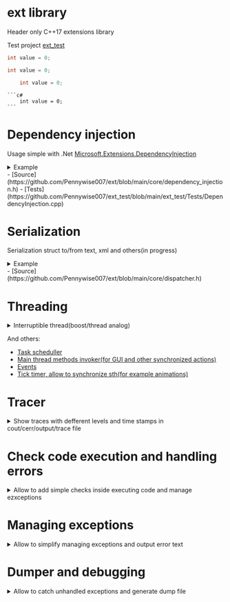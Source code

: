 # ext library
Header only C++17 extensions library

Test project [ext_test](https://github.com/Pennywise007/ext_test) 

```c++
int value = 0;
```

```c#
int value = 0;
```

```c#
	int value = 0;
```

	```c#
		int value = 0;
	```

# Dependency injection
Usage simple with .Net [Microsoft.Extensions.DependencyInjection](https://www.nuget.org/packages/Microsoft.Extensions.DependencyInjection/)
<details><summary>Example</summary>
    ```c++

    #include <ext/core/dependency_injection.h>
    
    
    struct IInterfaceExample
    {
        virtual ~IInterfaceExample() = default;
    };
    
    struct InterfaceImplementationExample : IInterfaceExample
    {};
    
    struct CreatedObjectExample : ext::ServiceProviderHolder
    {
        explicit CreatedObjectExample(std::shared_ptr<IInterfaceExample> interfaceShared, std::lazy_interface<IInterfaceExample> interfaceLazy, ext::ServiceProvider::Ptr&& serviceProvider)
            : ServiceProviderHolder(std::move(serviceProvider))
            , m_interfaceShared(std::move(interfaceShared))
            , m_interfaceLazyOne(std::move(interfaceLazy))
            , m_interfaceLazyTwo(ServiceProviderHolder::m_serviceProvider)
        {}
    
        std::shared_ptr<IRandomInterface> GetRandomInterface() const
        {
            return ServiceProviderHolder::GetInterface<IRandomInterface>();
        }
    
        std::shared_ptr<IRandomInterface> GetRandomInterfaceOption2() const
        {
            return ext::GetInterface<IRandomInterface>(ServiceProviderHolder::m_serviceProvider);
        }
    
        std::shared_ptr<IInterfaceExample> m_interfaceShared;
        ext::lazy_interface<IInterfaceExample> m_interfaceLazyOne;
        ext::lazy_interface<IInterfaceExample> m_interfaceLazyTwo;
    };
    
    ext::ServiceCollection& serviceCollection = ext::get_service<ext::ServiceCollection>();
    serviceCollection.RegisterScoped<InterfaceImplementationExample, IInterfaceExample>();
    
    const std::shared_ptr<CreatedObjectExample> object = ext::CreateObject<CreatedObjectExample>(serviceCollection.BuildServiceProvider());
    
    ```

</details>
- [Source](https://github.com/Pennywise007/ext/blob/main/core/dependency_injection.h)
- [Tests](https://github.com/Pennywise007/ext_test/blob/main/ext_test/Tests/DependencyInjection.cpp)

# Serialization
Serialization struct to/from text, xml and others(in progress)
<details><summary>Example</summary>
```c++

    #include <ext/serialization/iserializable.h>
    
    using namespace ext::serializable;
    
    struct InternalStruct : SerializableObject<InternalStruct, L"Pretty name">
    {
        DECLARE_SERIALIZABLE((long) value);
        DECLARE_SERIALIZABLE((std::list<int>) valueList);
    };
    
    struct TestStruct :  SerializableObject<TestStruct>
    {
        REGISTER_SERIALIZABLE_BASE(InternalStruct);
    
        DECLARE_SERIALIZABLE((long) valueLong, 2);
        DECLARE_SERIALIZABLE((int) valueInt);
        DECLARE_SERIALIZABLE((std::vector<bool>) boolVector, { true, false });
    
        DECLARE_SERIALIZABLE((CustomField) field);
        DECLARE_SERIALIZABLE((InternalStruct) internalStruct);
    
        std::list<int> m_listOfParams;
    
        MyTestStruct()
        {
            REGISTER_SERIALIZABLE_OBJECT(m_listOfParams); // or use DECLARE_SERIALIZABLE macro
    
            Executor::DeserializeObject(Fabric::TextDeserializer(L"C:\\Test.xml"), testStruct);
        }
    
        ~MyTestStruct()
        {
            Executor::SerializeObject(Fabric::TextSerializer(L"C:\\Test.xml"), testStruct);
        }
    };

```
</details>
- [Source](https://github.com/Pennywise007/ext/tree/main/serialization)
- [Tests](https://github.com/Pennywise007/ext_test/blob/main/ext_test/Tests/Serialization.cpp)

# Event dispatcher
Allow to register events and notify subscribers
<details><summary>Example</summary>
```c++
    #include <ext/core/dispatcher.h>
    
    // Example of event interface
    struct IEvent : ext::events::IBaseEvent
    {
    	virtual void Event(int val) = 0;
    };
    
    // Example of sending an event:
    ext::send_event(&IEvent::Event, 10);
    
    // Example of recipient:
    struct Recipient : ext::events::ScopeSubscription<IEvent>
    {
    	void Event(int val) override { std::cout << "Event"; }
    }
```
</details>
- [Source](https://github.com/Pennywise007/ext/blob/main/core/dispatcher.h)

# Threading
<details><summary>Interruptible thread(boost/thread analog)</summary>
```c++
    #include <ext/thread/thread.h>
    
    ext::thread myThread(thread_function, []()
    {
    	while (!ext::this_thread::interruption_requested())
    	{
    		try
    		{
    			...
    		}
    		catch (const ext::thread::thread_interrupted&)
            {
                break;
            }
    	}
    });
    
    myThread.interrupt();
    EXPECT_TRUE(myThread.interrupted());
```
- [Source](https://github.com/Pennywise007/ext/blob/main/thread/thread.h)
- [Tests](https://github.com/Pennywise007/ext_test/blob/main/ext_test/Tests/Threads.cpp)
</details>

<details><summary>Thread pool</summary>
```c++
    #include <ext/thread/thread_pool.h>
    
    std::set<ext::task::TaskId, ext::task::TaskIdComparer> taskList;
    ext::thread_pool threadPool([&taskList, &listMutex](const ext::task::TaskId& taskId)
    {
    	taskList.erase(taskId);
    });
    
    const auto maxThreads = std::thread::hardware_concurrency();
    for (auto i = maxThreads; i != 0; --i)
    {
    	taskList.emplace(threadPool.add_task([]()
    	{
    		...
    	}));
    }
    threadPool.wait_for_tasks();
```
- [Source](https://github.com/Pennywise007/ext/blob/main/thread/thread_pool.h)
- [Tests](https://github.com/Pennywise007/ext_test/blob/main/ext_test/Tests/ThreadPool.cpp)
</details>

And others:

- [Task scheduller](https://github.com/Pennywise007/ext/blob/main/thread/scheduller.h)
- [Main thread methods invoker(for GUI and other synchronized actions)](https://github.com/Pennywise007/ext/blob/main/thread/invoker.h)
- [Events](https://github.com/Pennywise007/ext/blob/main/thread/event.h)
- [Tick timer, allow to synchronize sth(for example animations)](https://github.com/Pennywise007/ext/blob/main/thread/tick.h)

# Tracer
<details><summary>Show traces with defferent levels and time stamps in cout/cerr/output/trace file</summary>
```c++
    #include <ext/traces/tracer.h>
    ext::get_tracer()->EnableTraces(true);
```
Simple macroses:
Default information trace

`	EXT_TRACE() << "My trace";`

Debug information only for Debug build

`	EXT_TRACE_DBG() << EXT_TRACE_FUNCTION "called";`
	
Error trace to cerr, mostly used in EXT_CHECK/EXT_EXPECT

`	EXT_TRACE_ERR() << EXT_TRACE_FUNCTION "called";`
	
Can be called for scope call function check. Trace start and end scope with the given text

`	EXT_TRACE_SCOPE() << EXT_TRACE_FUNCTION << "Main function called with " << args;`

- [Source](https://github.com/Pennywise007/ext/tree/main/trace)
</details>

# Check code execution and handling errors
<details><summary>Allow to add simple checks inside executing code and manage ezxceptions</summary>

```c++
    #include <ext/core/check.h>
```
**EXT_CHECK** - throws exception if expression is false
EXT_CHECK(bool_expression) << "Text";
```c++
    if (!bool_expression)
    	throw ::ext::check::CheckFailedException(EXT_SRC_LOCATION, #bool_expression "Text"));
```

**EXT_EXPECT** - if expression is false:
- Only on first failure: debug break if debugger presents, create dump otherwise
- throws exception

EXT_EXPECT(bool_expression) << "Text";
```c++
    if (!bool_expression)
    {
    	if (IsDebuggerPresent())                                            
            DebugBreak();                                                   
    	else                                                                
    		EXT_DUMP_CREATE();
    	throw ::ext::check::CheckFailedException(EXT_SRC_LOCATION, #bool_expression "Text"));
    }
```

**EXT_ASSERT / EXT_REQUIRE** - if expression is false in debug mode. Only on first failure: debug break if debugger presents, create dump otherwise
EXT_ASSERT(bool_expression) << "Text";
```c++
    #ifdef _DEBUG
    	if (!bool_expression)
    	{
    		if (IsDebuggerPresent())                                            
    			DebugBreak();                                                   
    		else                                                                
    			EXT_DUMP_CREATE();
    	}
    #endif
```
- [Source](https://github.com/Pennywise007/ext/blob/main/core/check.h)
</details>

# Managing exceptions
<details><summary>Allow to simplify managing exceptions and output error text</summary>

```c++
    #include <ext/error/exception.h>
    
    try
    { 
    	EXT_EXPECT(is_ok()) << "Something wrong!";
    }
    catch (...)
    {	
    	try
    	{
    		std::throw_with_nested(ext::exception(EXT_SRC_LOCATION, "Job failed")); 
    	}
    	catch (...)
    	{
    		::MessageBox(NULL, ext::ManageExceptionText("Big bang"));
    	}
    }
```

- [Source](https://github.com/Pennywise007/ext/blob/main/error/exception.h)
</details>

# Dumper and debugging

<details><summary>Allow to catch unhandled exceptions and generate dump file</summary>

Declare unhandled exceptions handler(called automatic on calling ext::dump::create_dump())
```c++
    #include <ext/error/dump_writer.h>
    
    void main()
    {
    	EXT_DUMP_DECLARE_HANDLER();
    	...
    }
```
	
If you need to catch error inside you code you add check:
```c++
    EXT_DUMP_IF(is_something_wrong());
``` 
In this case if debugger presents - it will be stopped here, otherwise generate dump file and **continue** execution, @see DEBUG_BREAK_OR_CREATE_DUMP.
Dump generation and debug break in case with EXT_DUMP_IF generates only once to avoid spam.

- [Source](https://github.com/Pennywise007/ext/blob/main/error/dump_writer.h)
</details>